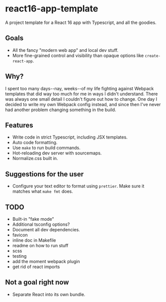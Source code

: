# react16-app-template

A project template for a React 16 app with Typescript, and all the goodies.

## Goals

-   All the fancy "modern web app" and local dev stuff.
-   More fine-grained control and visibility than opaque options like `create-react-app`.

## Why?

I spent too many days--nay, weeks--of my life fighting against Webpack templates that did way too
much for me in ways I didn't understand. There was always one small detail I couldn't figure out how
to change. One day I decided to write my own Webpack config instead, and since then I've never had
another problem changing something in the build.

## Features

-   Write code in strict Typescript, including JSX templates.
-   Auto code formatting.
-   Use `make` to run build commands.
-   Hot-reloading dev server with sourcemaps.
-   Normalize.css built in.

## Suggestions for the user

-   Configure your text editor to format using `prettier`. Make sure it matches what `make fmt`
    does.

## TODO

-   Built-in "fake mode"
-   Additional tsconfig options?
-   Document all dev dependencies.
-   favicon
-   inline doc in Makefile
-   readme on how to run stuff
-   scss
-   testing
-   add the moment webpack plugin
-   get rid of react imports

## Not a goal right now

-   Separate React into its own bundle.
